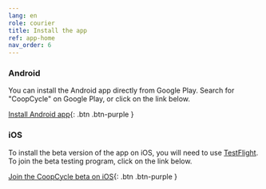 ```yaml
---
lang: en
role: courier
title: Install the app
ref: app-home
nav_order: 6
---
```


### Android

You can install the Android app directly from Google Play. Search for "CoopCycle" on Google Play, or click on the link below.

[Install Android app](https://play.google.com/store/apps/details?id=fr.coopcycle){: .btn .btn-purple }

### iOS

To install the beta version of the app on iOS, you will need to use [TestFlight](https://apps.apple.com/fr/app/testflight/id899247664). To join the beta testing program, click on the link below.

[Join the CoopCycle beta on iOS](https://testflight.apple.com/join/oZm4kOB0){: .btn .btn-purple }
